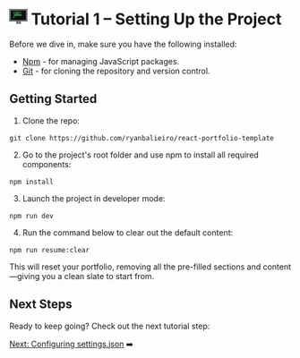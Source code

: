 # <img src="../assets/logo.png"> Tutorial 1 – Setting Up the Project

Before we dive in, make sure you have the following installed:

- [Npm](https://www.npmjs.com/) - for managing JavaScript packages.
- [Git](https://git-scm.com/) - for cloning the repository and version control.

## Getting Started

1. Clone the repo:
```
git clone https://github.com/ryanbalieiro/react-portfolio-template
```

2. Go to the project's root folder and use npm to install all required components:
```
npm install
```

3. Launch the project in developer mode:
```
npm run dev
```

4. Run the command below to clear out the default content:
```
npm run resume:clear
```
This will reset your portfolio, removing all the pre-filled sections and content—giving you a clean slate to start from.

## Next Steps

Ready to keep going? Check out the next tutorial step:

[Next: Configuring settings.json](./TUTORIAL_02_CONFIGURING_SETTINGS_JSON.md) ➡️ 